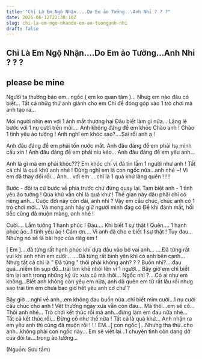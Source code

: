 ```yaml
---
title: "Chỉ Là Em Ngộ Nhận....Do Em ảo Tưởng...Anh Nhỉ ? ? ?"
date: 2025-06-12T22:38:10Z
slug: chi-la-em-ngo-nhando-em-ao-tuonganh-nhi
draft: false
---
```


## Chỉ Là Em Ngộ Nhận....Do Em ảo Tưởng...Anh Nhỉ ? ? ?

## please be mine

Người ta thường bảo em.. ngốc ( em ko quan tâm )...
Nhưg em nào đâu có biết...
Tất cả nhữg thứ anh giành cho em
Chỉ để đóng góp vào 1 trò chơi mà anh tạo ra...
 

 
Mọi người nhìn em với 1 ánh mắt thương hại
Đâu biết làm gì nữa...
Lặng lẽ bước với 1 nụ cười trên môi....
Anh không đáng để em khóc
Chào anh !
Chào 1 tình yêu ảo tưởng !
Anh nghĩ em khóc sao?....Sai rồi anh ạ !
 

 
Anh đâu đáng để em phải tốn nước mắt.
Anh đâu đáng để em phải hạ mình cầu xin !
Anh đâu đáng để em phải níu kéo...
Anh đâu đáng để em yêu anh...
 
Anh là gì mà em phải khóc???
Em khóc chỉ vì đã tin lầm 1 người như anh !
Tất cả chỉ là quá khứ anh nhé !
Đừng nghĩ em là con ngốc nữa...anh nhé ~!
Vì em đã thay đổi rồi...
Anh... với em ....chỉ là 1 quá khứ lãng quên ! ! !
 

 
Bước - đôi ta cứ bước về phía trước chứ đừng quay lại.
Tạm biệt anh - 1 tình yêu ảo tưởng !
Qúa khứ vẫn chỉ là quá khứ !
Thế gian này đâu phải chỉ có riêng anh...
Cuộc đời này còn dài, anh nhỉ ?
Vậy em cầu chúc, chúc anh có 1 trò chơi mới...
Và mong anh hãy giữ người mình đag có
Để khi đánh mất, hối tiếc cũng đã muộn màng, anh nhé !
 

 
 Cười....
 Lầm tưởng 1 hạnh phúc !
 Đau....
 Khi biết 1 sự thật !
 Quên....
 1 hạnh phúc ảo...1 tình yêu ảo !
 Cám ơn....
 Vì anh đã cho e biết 1 sự thật !
 Tuy đau...
 Nhưng nó sẽ là bài học của riêg em !
 

 
[ Em ]....đã từng rất hạnh phúc khi dựa đầu vào bờ vai anh...
....Đã từng rất vui khi anh nhìn em cười...
....Đã từng rất bình yên khi có anh bên cạnh...
Nhưg tất cả chỉ là " Đã từng " thôi phải không anh? ? ?
Buồn nhỉ?....đau quá...niềm tin sụp đổ...trái tim khẽ nhói lên vì 1 người...
Bây giờ em chỉ biết tìm lại anh trong những ký ức xưa cũ mà thôi...
Ngốc nhỉ ?....Có ai như em không...Biết anh không còn yêu em nữa, anh đã quên em từ rất lâu rồi nhưg sao trái tim em chưa bao giờ hết yêu anh cơ chứ ?
 

 
Bây giờ ...nghĩ về anh...em không đau buồn nữa..chỉ biết mỉm cười...1 nụ cười cầu chúc cho anh !
Vết thương ngày xưa vẫn còn đau...
Mà thôi...em sẽ cố...
Thôi anh nhé...
Trò chơi kết thúc rồi mà anh...đừng làm em đau nữa nhé...
Tất cả kết thúc rồi...
Đừng cố như thế nữa !
Tất cả là quá khứ...
Anh nhận ra em yêu anh thì cũng đã muộn rồi ! ! !
EM...[ con ngốc ]...Nhưng tha thứ..cho anh...không phải con ngốc này...
Em sẽ viết lại...1 chuyện tình còn dang dở của đôi ta....trong ảo tưởng...
 

 
(Nguồn: Sưu tầm)